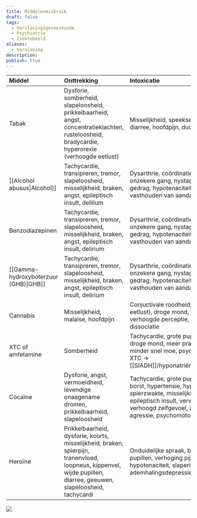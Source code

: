```yaml
---
title: Middelenmisbruik
draft: false
tags:
  - Verslavingsgeneeskunde
  - Psychiatrie
  - Ziektebeeld
aliases:
  - Verslaving
description: 
publish: true
---
```



| Middel                                | Onttrekking                                                                                                                                                        | Intoxicatie                                                                                                                                                                                                                          |
|:------------------------------------- |:------------------------------------------------------------------------------------------------------------------------------------------------------------------ |:------------------------------------------------------------------------------------------------------------------------------------------------------------------------------------------------------------------------------------ |
| Tabak                                 | Dysforie, somberheid, slapeloosheid, prikkelbaarheid, angst, concentratieklachten, rusteloosheid, bradycardie, hyperorexie (verhoogde eetlust)                     | Misselijkheid, speekselvloed, buikpijn, diarree, hoofdpijn, duizeligheid                                                                                                                                                             |
| [[Alcohol abusus\|Alcohol]]           | Tachycardie, transipreren, tremor, slapeloosheid, misselijkheid, braken, angst, epileptisch insult, delilium                                                       | Dysarthrie, coördinatiestoornissen, onzekere gang, nystagmus, ongepast gedrag, hypotenaciteit (verminderd vasthouden van aandacht), stupor, coma                                                                                     |
| Benzodiazepinen                       | Tachycardie, transipreren, tremor, slapeloosheid, misselijkheid, braken, angst, epileptisch insult, delirium                                                       | Dysarthrie, coördinatiestoornissen, onzekere gang, nystagmus, ongepast gedrag, hypotenaciteit (verminderd vasthouden van aandacht), stupor, coma                                                                                     |
| [[Gamma-hydroxyboterzuur (GHB)\|GHB]] | Tachycardie, transipreren, tremor, slapeloosheid, misselijkheid, braken, angst, epileptisch insult, delirium                                                       | Dysarthrie, coördinatiestoornissen, onzekere gang, nystagmus, ongepast gedrag, hypotenaciteit (verminderd vasthouden van aandacht), stupor, coma                                                                                     |
| Cannabis                              | Misselijkheid, malaise, hoofdpijn                                                                                                                                  | Conjuctivale roodheid, hyperorexie (↑ eetlust), droge mond, tachycardie, verhoogde perceptie, psychose, angst, dissociatie                                                                                                           |
| XTC of amfetamine                     | Somberheid                                                                                                                                                         | Tachycardie, grote pupillen, bruxisme, droge mond, meer praten, helder en alert, minder snel moe, psychose. </br> XTC → [[SIADH]]/hyponatriëmie/watervergiftiging                                                                    |
| Cocaïne                               | Dysforie, angst, vermoeidheid, levendige onaagename dromen, prikkelbaarheid, slapeloosheid                                                                         | Tachycardie, grote pupillen, pijn op de borst, hypertensie, hyperthermie, spierzwakte, misselijkheid, braken, epileptisch insult, verwardheid, euforie, verhoogd zelfgevoel, angst, achterdocht, agressie, psychomotorische agitatie |
| Heroïne                               | Prikkelbaarheid, dysforie, koorts, misselijkheid, braken, spierpijn, tranenvloed, loopneus, kippenvel, wijde pupillen, diarree, geeuwen, slapeloosheid, tachycardi | Onduidelijke spraak, bradycardie, nauwe pupillen, verhoging pijndrempel, hypotenaciteit, slaperigheid, sufheid, ademhalingsdepressie, coma)                                                                                                                                                                                                                                     |



![](https://i.imgur.com/IK4imZt.png)

